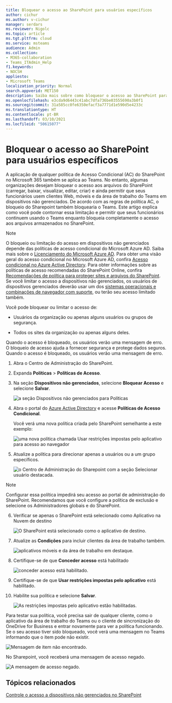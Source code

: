 ```yaml
---
title: Bloquear o acesso ao SharePoint para usuários específicos
author: cichur
ms.author: v-cichur
manager: serdars
ms.reviewer: Nigolc
ms.topic: article
ms.tgt.pltfrm: cloud
ms.service: msteams
audience: Admin
ms.collection:
- M365-collaboration
- Teams_ITAdmin_Help
f1.keywords:
- NOCSH
appliesto:
- Microsoft Teams
localization_priority: Normal
search.appverid: MET150
description: Saiba mais sobre como bloquear o acesso ao SharePoint para usuários específicos
ms.openlocfilehash: e3cda9d6443c41abc7dfa736be03555690a3b0f1
ms.sourcegitcommit: 31a585cc0fe6350efacf3a7771d1e590d5e4233c
ms.translationtype: HT
ms.contentlocale: pt-BR
ms.lasthandoff: 03/10/2021
ms.locfileid: "50615077"
---
```

# <a name="block-access-to-sharepoint-for-specific-users"></a>Bloquear o acesso ao SharePoint para usuários específicos

A aplicação de qualquer política de Acesso Condicional (AC) do SharePoint no Microsoft 365 também se aplica ao Teams. No entanto, algumas organizações desejam bloquear o acesso aos arquivos do SharePoint (carregar, baixar, visualizar, editar, criar) e ainda permitir que seus funcionários usem clientes Web, móveis e da área de trabalho do Teams em dispositivos não gerenciados. De acordo com as regras de política AC, o bloqueio do Sharepoint também bloquearia o Teams. Este artigo explica como você pode contornar essa limitação e permitir que seus funcionários continuem usando o Teams enquanto bloqueia completamente o acesso aos arquivos armazenados no SharePoint.

> [!Note]
> O bloqueio ou limitação do acesso em dispositivos não gerenciados depende das políticas de acesso condicional do Microsoft Azure AD. Saiba mais sobre o [Licenciamento do Microsoft Azure AD](https://azure.microsoft.com/pricing/details/active-directory/). Para obter uma visão geral do acesso condicional no Microsoft Azure AD, confira [Acesso condicional no Azure Active Directory](https://docs.microsoft.com/azure/active-directory/conditional-access/overview). Para obter informações sobre as políticas de acesso recomendadas do SharePoint Online, confira [Recomendações de política para proteger sites e arquivos do SharePoint](https://docs.microsoft.com/microsoft-365/enterprise/sharepoint-file-access-policies). Se você limitar o acesso a dispositivos não gerenciados, os usuários de dispositivos gerenciados deverão usar um dos [sistemas operacionais e combinações de navegador com suporte](https://docs.microsoft.com/azure/active-directory/conditional-access/technical-reference#client-apps-condition), ou terão seu acesso limitado também.

Você pode bloquear ou limitar o acesso de:

- Usuários da organização ou apenas alguns usuários ou grupos de segurança.

- Todos os sites da organização ou apenas alguns deles.

Quando o acesso é bloqueado, os usuários verão uma mensagem de erro. O bloqueio de acesso ajuda a fornecer segurança e protege dados seguros. Quando o acesso é bloqueado, os usuários verão uma mensagem de erro.

1. Abra o Centro de Administração do SharePoint.

2. Expanda **Políticas** > **Políticas de Acesso**.

3. Na seção **Dispositivos não gerenciados**, selecione **Bloquear Acesso** e selecione **Salvar**.

   ![a seção Dispositivos não gerenciados para Políticas](media/no-sharepoint-access1.png)

4. Abra o portal do [Azure Active Directory](https://portal.azure.com/#blade/Microsoft_AAD_IAM/ConditionalAccessBlade/Policies) e acesse **Políticas de Acesso Condicional**.

    Você verá uma nova política criada pelo SharePoint semelhante a este exemplo:

    ![uma nova política chamada Usar restrições impostas pelo aplicativo para acesso ao navegador](media/no-sharepoint-access2.png)

5. Atualize a política para direcionar apenas a usuários ou a um grupo específicos.

    ![o Centro de Administração do Sharepoint com a seção Selecionar usuário destacada.](media/no-sharepoint-access2b.png)

  > [!Note]
> Configurar essa política impedirá seu acesso ao portal de administração do SharePoint. Recomendamos que você configure a política de exclusão e selecione os Administradores globais e do SharePoint.

6. Verificar se apenas o SharePoint está selecionado como Aplicativo na Nuvem de destino

    ![O SharePoint está selecionado como o aplicativo de destino.](media/no-sharepoint-access3.png)

7. Atualize as **Condições** para incluir clientes da área de trabalho também.

    ![aplicativos móveis e da área de trabalho em destaque.](media/no-sharepoint-access4.png)

8. Certifique-se de que **Conceder acesso** está habilitado

    ![conceder acesso está habilitado.](media/no-sharepoint-access5.png)

9. Certifique-se de que **Usar restrições impostas pelo aplicativo** está habilitado.

10. Habilite sua política e selecione **Salvar**.

    ![As restrições impostas pelo aplicativo estão habilitadas.](media/no-sharepoint-access6.png)

Para testar sua política, você precisa sair de qualquer cliente, como o aplicativo da área de trabalho do Teams ou o cliente de sincronização do OneDrive for Business e entrar novamente para ver a política funcionando. Se o seu acesso tiver sido bloqueado, você verá uma mensagem no Teams informando que o item pode não existir.

 ![Mensagem de item não encontrado.](media/access-denied-sharepoint.png)

No Sharepoint, você receberá uma mensagem de acesso negado.

![A mensagem de acesso negado.](media/blocked-access-warning.png)

## <a name="related-topics"></a>Tópicos relacionados

[Controle o acesso a dispositivos não gerenciados no SharePoint](https://docs.microsoft.com/sharepoint/control-access-from-unmanaged-devices)
